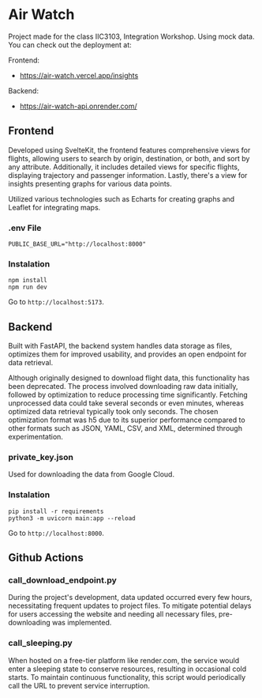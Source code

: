 # Air Watch

Project made for the class IIC3103, Integration Workshop. Using mock data. You can check out the deployment at:

Frontend:
- https://air-watch.vercel.app/insights

Backend:
- https://air-watch-api.onrender.com/

## Frontend

Developed using SvelteKit, the frontend features comprehensive views for flights, allowing users to search by origin, destination, or both, and sort by any attribute. Additionally, it includes detailed views for specific flights, displaying trajectory and passenger information. Lastly, there's a view for insights presenting graphs for various data points.

Utilized various technologies such as Echarts for creating graphs and Leaflet for integrating maps.

### .env File
```
PUBLIC_BASE_URL="http://localhost:8000"
```

### Instalation
```
npm install
npm run dev
```
Go to `http://localhost:5173`.

## Backend

Built with FastAPI, the backend system handles data storage as files, optimizes them for improved usability, and provides an open endpoint for data retrieval.

Although originally designed to download flight data, this functionality has been deprecated. The process involved downloading raw data initially, followed by optimization to reduce processing time significantly. Fetching unprocessed data could take several seconds or even minutes, whereas optimized data retrieval typically took only seconds. The chosen optimization format was h5 due to its superior performance compared to other formats such as JSON, YAML, CSV, and XML, determined through experimentation.

### private_key.json

Used for downloading the data from Google Cloud. 

### Instalation

```
pip install -r requirements
python3 -m uvicorn main:app --reload
```
Go to `http://localhost:8000`.

## Github Actions

### call_download_endpoint.py

During the project's development, data updated occurred every few hours, necessitating frequent updates to project files. To mitigate potential delays for users accessing the website and needing all necessary files, pre-downloading was implemented.

### call_sleeping.py

When hosted on a free-tier platform like render.com, the service would enter a sleeping state to conserve resources, resulting in occasional cold starts. To maintain continuous functionality, this script would periodically call the URL to prevent service interruption.
